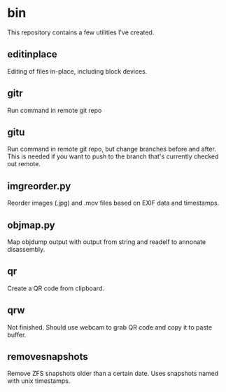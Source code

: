 bin
===

This repository contains a few utilities I've created.

## editinplace ##

Editing of files in-place, including block devices.

## gitr ##

Run command in remote git repo

## gitu ##

Run command in remote git repo, but change branches before and after. This is
needed if you want to push to the branch that's currently checked out remote.

## imgreorder.py ##

Reorder images (.jpg) and .mov files based on EXIF data and timestamps.

## objmap.py ##

Map objdump output with output from string and readelf to annonate disassembly.

## qr ##

Create a QR code from clipboard.

## qrw ##

Not finished. Should use webcam to grab QR code and copy it to paste buffer.

## removesnapshots ##

Remove ZFS snapshots older than a certain date. Uses snapshots named with unix
timestamps.
